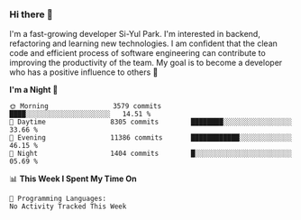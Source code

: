 ### Hi there 👋


I'm a fast-growing developer Si-Yul Park. I'm interested in backend, refactoring and learning new technologies. I am confident that the clean code and efficient process of software engineering can contribute to improving the productivity of the team. My goal is to become a developer who has a positive influence to others 🔭

<!--START_SECTION:waka-->
**I'm a Night 🦉** 

```text
🌞 Morning                3579 commits        ████░░░░░░░░░░░░░░░░░░░░░   14.51 % 
🌆 Daytime                8305 commits        ████████░░░░░░░░░░░░░░░░░   33.66 % 
🌃 Evening                11386 commits       ████████████░░░░░░░░░░░░░   46.15 % 
🌙 Night                  1404 commits        █░░░░░░░░░░░░░░░░░░░░░░░░   05.69 % 
```


📊 **This Week I Spent My Time On** 

```text
💬 Programming Languages: 
No Activity Tracked This Week
```


<!--END_SECTION:waka-->
